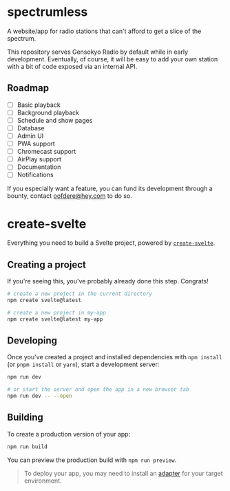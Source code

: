 # spectrumless

A website/app for radio stations that can't afford to get a slice of the spectrum.

This repository serves Gensokyo Radio by default while in early development. Eventually, of course, it will be easy to add your own station with a bit of code exposed via an internal API.

## Roadmap

- [ ] Basic playback
- [ ] Background playback
- [ ] Schedule and show pages
- [ ] Database
- [ ] Admin UI
- [ ] PWA support
- [ ] Chromecast support
- [ ] AirPlay support
- [ ] Documentation
- [ ] Notifications

If you especially want a feature, you can fund its development through a bounty, contact oofdere@hey.com to do so.

# create-svelte

Everything you need to build a Svelte project, powered by [`create-svelte`](https://github.com/sveltejs/kit/tree/master/packages/create-svelte).

## Creating a project

If you're seeing this, you've probably already done this step. Congrats!

```bash
# create a new project in the current directory
npm create svelte@latest

# create a new project in my-app
npm create svelte@latest my-app
```

## Developing

Once you've created a project and installed dependencies with `npm install` (or `pnpm install` or `yarn`), start a development server:

```bash
npm run dev

# or start the server and open the app in a new browser tab
npm run dev -- --open
```

## Building

To create a production version of your app:

```bash
npm run build
```

You can preview the production build with `npm run preview`.

> To deploy your app, you may need to install an [adapter](https://kit.svelte.dev/docs/adapters) for your target environment.
